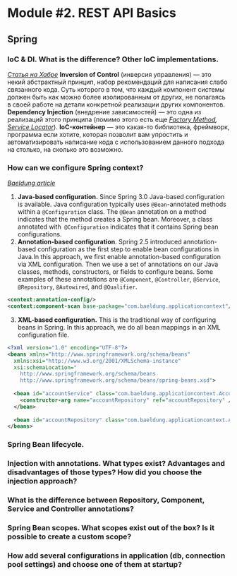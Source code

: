 # Module #2. REST API Basics

## Spring

### IoC & DI. What is the difference? Other IoC implementations.
[*Статья на Хабре*](https://habr.com/ru/post/131993/)
**Inversion of Control** (инверсия управления) — это некий абстрактный принцип, набор рекомендаций для написания слабо связанного кода. Суть которого в том, что каждый компонент системы должен быть как можно более изолированным от других, не полагаясь в своей работе на детали конкретной реализации других компонентов.
**Dependency Injection** (внедрение зависимостей) — это одна из реализаций этого принципа (помимо этого есть еще *[Factory Method](https://en.wikipedia.org/wiki/Factory_(object-oriented_programming)), [Service Locator](https://en.wikipedia.org/wiki/Service_locator_pattern)*).
**IoC-контейнер** — это какая-то библиотека, фреймворк, программа если хотите, которая позволит вам упростить и автоматизировать написание кода с использованием данного подхода на столько, на сколько это возможно. 

### How can we configure Spring context?
[*Baeldung article*](https://www.baeldung.com/spring-application-context)
1. **Java-based configuration.** Since Spring 3.0 Java-based configuration is available. Java configuration typically uses `@Bean`-annotated methods within a `@Configuration` class. The `@Bean` annotation on a method indicates that the method creates a Spring bean. Moreover, a class annotated with` @Configuration` indicates that it contains Spring bean configurations.
2. **Annotation-based configuration**. Spring 2.5 introduced annotation-based configuration as the first step to enable bean configurations in Java.In this approach, we first enable annotation-based configuration via XML configuration. Then we use a set of annotations on our Java classes, methods, constructors, or fields to configure beans. Some examples of these annotations are `@Component`, `@Controller`, `@Service`, `@Repository`, `@Autowired`, and `@Qualifier`.
```xml
<context:annotation-config/>
<context:component-scan base-package="com.baeldung.applicationcontext"/>
```

3. **XML-based configuration.** This is the traditional way of configuring beans in Spring. In this approach, we do all bean mappings in an XML configuration file.

```xml
<?xml version="1.0" encoding="UTF-8"?>
<beans xmlns="http://www.springframework.org/schema/beans"
  xmlns:xsi="http://www.w3.org/2001/XMLSchema-instance"
  xsi:schemaLocation="
    http://www.springframework.org/schema/beans 
    http://www.springframework.org/schema/beans/spring-beans.xsd">
	  
  <bean id="accountService" class="com.baeldung.applicationcontext.AccountService">
    <constructor-arg name="accountRepository" ref="accountRepository" />
  </bean>
	
  <bean id="accountRepository" class="com.baeldung.applicationcontext.AccountRepository" />
</beans>
```

### Spring Bean lifecycle.

### Injection with annotations. What types exist? Advantages and disadvantages of those types? How did you choose the injection approach?

### What is the difference between Repository, Component, Service and Controller annotations?

### Spring Bean scopes. What scopes exist out of the box? Is it possible to create a custom scope?

### How add several configurations in application (db, connection pool settings) and choose one of them at startup?